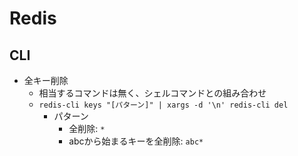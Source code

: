 # Redis
## CLI
- 全キー削除
    - 相当するコマンドは無く、シェルコマンドとの組み合わせ
    - `redis-cli keys "[パターン]" | xargs -d '\n' redis-cli del`
        - パターン
            - 全削除: `*`
            - abcから始まるキーを全削除: `abc*`
